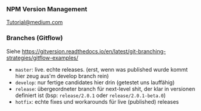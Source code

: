 ### NPM Version Management
[Tutorial@medium.com](https://medium.com/@kevinkreuzer/publishing-a-beta-or-alpha-version-to-npm-46035b630dd7)

### Branches (Gitflow) 

Siehe https://gitversion.readthedocs.io/en/latest/git-branching-strategies/gitflow-examples/

* `master`: live. echte releases. (erst, wenn was published wurde kommt hier zeug aus'm 
develop branch rein)
* `develop`: nur fertige candidates hier drin (getestet uns lauffähig)
* `release`: übergeordneter branch für next-level shit, der klar in versionen 
definiert ist (bsp: `release/2.0.1` oder `release/2.0.1-beta.0`)
* `hotfix`: echte fixes und workarounds für live (published) releases
